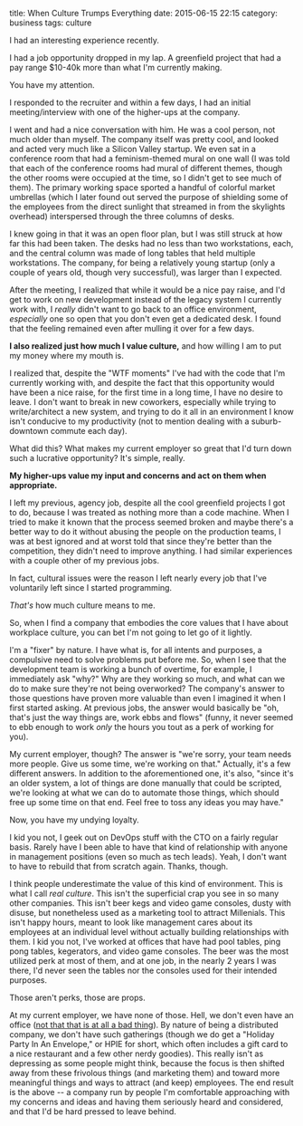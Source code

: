 title: When Culture Trumps Everything
date: 2015-06-15 22:15
category: business
tags: culture

I had an interesting experience recently.

I had a job opportunity dropped in my lap. A greenfield project that had a pay range $10-40k more than what I'm currently making.

You have my attention.

I responded to the recruiter and within a few days, I had an initial meeting/interview with one of the higher-ups at the company.

I went and had a nice conversation with him. He was a cool person, not much older than myself. The company itself was pretty cool, and looked and acted very much like a Silicon Valley startup. We even sat in a conference room that had a feminism-themed mural on one wall (I was told that each of the conference rooms had mural of different themes, though the other rooms were occupied at the time, so I didn't get to see much of them). The primary working space sported a handful of colorful market umbrellas (which I later found out served the purpose of shielding some of the employees from the direct sunlight that streamed in from the skylights overhead) interspersed through the three columns of desks.

I knew going in that it was an open floor plan, but I was still struck at how far this had been taken. The desks had no less than two workstations, each, and the central column was made of long tables that held multiple workstations. The company, for being a relatively young startup (only a couple of years old, though very successful), was larger than I expected.

After the meeting, I realized that while it would be a nice pay raise, and I'd get to work on new development instead of the legacy system I currently work with, I *really* didn't want to go back to an office environment, *especially* one so open that you don't even get a dedicated desk. I found that the feeling remained even after mulling it over for a few days.

**I also realized just how much I value culture,** and how willing I am to put my money where my mouth is.

I realized that, despite the "WTF moments" I've had with the code that I'm currently working with, and despite the fact that this opportunity would have been a nice raise, for the first time in a long time, I have no desire to leave. I don't want to break in new coworkers, especially while trying to write/architect a new system, and trying to do it all in an environment I know isn't conducive to my productivity (not to mention dealing with a suburb-downtown commute each day).

What did this? What makes my current employer so great that I'd turn down such a lucrative opportunity? It's simple, really.

**My higher-ups value my input and concerns and act on them when appropriate.**

I left my previous, agency job, despite all the cool greenfield projects I got to do, because I was treated as nothing more than a code machine. When I tried to make it known that the process seemed broken and maybe there's a better way to do it without abusing the people on the production teams, I was at best ignored and at worst told that since they're better than the competition, they didn't need to improve anything. I had similar experiences with a couple other of my previous jobs.

In fact, cultural issues were the reason I left nearly every job that I've voluntarily left since I started programming.

*That's* how much culture means to me.

So, when I find a company that embodies the core values that I have about workplace culture, you can bet I'm not going to let go of it lightly.

I'm a "fixer" by nature. I have what is, for all intents and purposes, a compulsive need to solve problems put before me. So, when I see that the development team is working a bunch of overtime, for example, I immediately ask "why?" Why are they working so much, and what can we do to make sure they're not being overworked? The company's answer to those questions have proven more valuable than even I imagined it when I first started asking. At previous jobs, the answer would basically be "oh, that's just the way things are, work ebbs and flows" (funny, it never seemed to ebb enough to work *only* the hours you tout as a perk of working for you).

My current employer, though? The answer is "we're sorry, your team needs more people. Give us some time, we're working on that." Actually, it's a few different answers. In addition to the aforementioned one, it's also, "since it's an older system, a lot of things are done manually that could be scripted, we're looking at what we can do to automate those things, which should free up some time on that end. Feel free to toss any ideas you may have."

Now, you have my undying loyalty.

I kid you not, I geek out on DevOps stuff with the CTO on a fairly regular basis. Rarely have I been able to have that kind of relationship with anyone in management positions (even so much as tech leads). Yeah, I don't want to have to rebuild that from scratch again. Thanks, though.

I think people underestimate the value of this kind of environment. This is what I call *real culture*. This isn't the superficial crap you see in so many other companies. This isn't beer kegs and video game consoles, dusty with disuse, but nonetheless used as a marketing tool to attract Millenials. This isn't happy hours, meant to look like management cares about its employees at an individual level without actually building relationships with them. I kid you not, I've worked at offices that have had pool tables, ping pong tables, kegerators, and video game consoles. The beer was the most utilized perk at most of them, and at one job, in the nearly 2 years I was there, I'd never seen the tables nor the consoles used for their intended purposes.

Those aren't perks, those are props.

At my current employer, we have none of those. Hell, we don't even have an office ([not that that is at all a bad thing](http://shaunagordon.com/blog/2015/05/15/in-defense-of-remote-friendly-work-environments/)). By nature of being a distributed company, we don't have such gatherings (though we do get a "Holiday Party In An Envelope," or HPIE for short, which often includes a gift card to a nice restaurant and a few other nerdy goodies). This really isn't as depressing as some people might think, because the focus is then shifted away from these frivolous things (and marketing them) and toward more meaningful things and ways to attract (and keep) employees. The end result is the above -- a company run by people I'm comfortable approaching with my concerns and ideas and having them seriously heard and considered, and that I'd be hard pressed to leave behind.